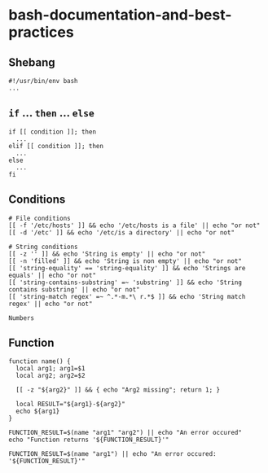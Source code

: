 # bash-documentation-and-best-practices

## Shebang
```shell
#!/usr/bin/env bash
...
```

## `if` ... `then` ... `else`

```shell
if [[ condition ]]; then
  ...
elif [[ condition ]]; then
  ...
else
  ...
fi
```

## Conditions
```shell
# File conditions
[[ -f '/etc/hosts' ]] && echo '/etc/hosts is a file' || echo "or not"
[[ -d '/etc' ]] && echo '/etc/is a directory' || echo "or not"
```

```shell
# String conditions
[[ -z '' ]] && echo 'String is empty' || echo "or not"
[[ -n 'filled' ]] && echo 'String is non empty' || echo "or not"
[[ 'string-equality' == 'string-equality' ]] && echo 'Strings are equals' || echo "or not"
[[ 'string-contains-substring' =~ 'substring' ]] && echo 'String contains substring' || echo "or not"
[[ 'string-match regex' =~ ^.*-m.*\ r.*$ ]] && echo 'String match regex' || echo "or not"
```

```shell
Numbers
```

## Function
```shell
function name() {
  local arg1; arg1=$1
  local arg2; arg2=$2

  [[ -z "${arg2}" ]] && { echo "Arg2 missing"; return 1; }

  local RESULT="${arg1}-${arg2}"
  echo ${arg1}
}

FUNCTION_RESULT=$(name "arg1" "arg2") || echo "An error occured"
echo "Function returns '${FUNCTION_RESULT}'"

FUNCTION_RESULT=$(name "arg1") || echo "An error occured: '${FUNCTION_RESULT}'"
```
